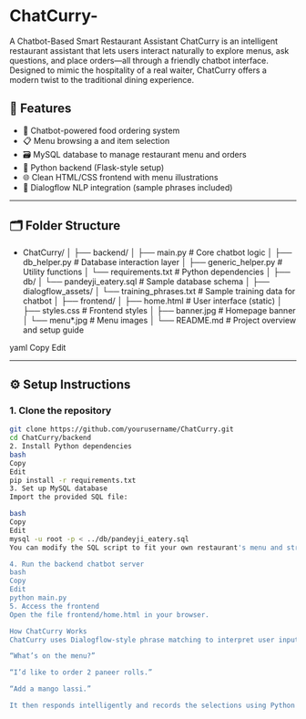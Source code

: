 # ChatCurry-
A Chatbot-Based Smart Restaurant Assistant
ChatCurry is an intelligent restaurant assistant that lets users interact naturally to explore menus, ask questions, and place orders—all through a friendly chatbot interface. Designed to mimic the hospitality of a real waiter, ChatCurry offers a modern twist to the traditional dining experience.

## 🚀 Features

- 🧠 Chatbot-powered food ordering system
- 📋 Menu browsing a and item selection
- 🗃️ MySQL database to manage restaurant menu and orders
- 🔌 Python backend (Flask-style setup)
- 🌐 Clean HTML/CSS frontend with menu illustrations
- 💬 Dialogflow NLP integration (sample phrases included)

---

## 🗂️ Folder Structure

- ChatCurry/
│
├── backend/
│ ├── main.py # Core chatbot logic
│ ├── db_helper.py # Database interaction layer
│ ├── generic_helper.py # Utility functions
│ └── requirements.txt # Python dependencies
│
├── db/
│ └── pandeyji_eatery.sql # Sample database schema
│
├── dialogflow_assets/
│ └── training_phrases.txt # Sample training data for chatbot
│
├── frontend/
│ ├── home.html # User interface (static)
│ ├── styles.css # Frontend styles
│ ├── banner.jpg # Homepage banner
│ └── menu*.jpg # Menu images
│
└── README.md # Project overview and setup guide

yaml
Copy
Edit

---

## ⚙️ Setup Instructions

### 1. Clone the repository
```bash
git clone https://github.com/yourusername/ChatCurry.git
cd ChatCurry/backend
2. Install Python dependencies
bash
Copy
Edit
pip install -r requirements.txt
3. Set up MySQL database
Import the provided SQL file:

bash
Copy
Edit
mysql -u root -p < ../db/pandeyji_eatery.sql
You can modify the SQL script to fit your own restaurant's menu and structure.

4. Run the backend chatbot server
bash
Copy
Edit
python main.py
5. Access the frontend
Open the file frontend/home.html in your browser.

How ChatCurry Works
ChatCurry uses Dialogflow-style phrase matching to interpret user inputs such as:

“What’s on the menu?”

“I’d like to order 2 paneer rolls.”

“Add a mango lassi.”

It then responds intelligently and records the selections using Python + MySQL logic from the backend.


